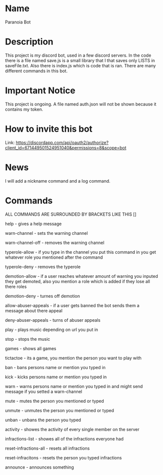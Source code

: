 # Name

Paranoia Bot

# Description

This project is my discord bot, used in a few discord servers.
In the code there is a file named save.js is a small library that I that saves only LISTS in saveFile.txt.
Also there is index.js which is code that is ran.
There are many different commands in this bot.

# Important Notice
	
This project is ongoing. A file named auth.json will not be shown because it contains my token.

# How to invite this bot
Link: https://discordapp.com/api/oauth2/authorize?client_id=671449501524951040&permissions=8&scope=bot

# News

I will add a nickname command and a log command.

# Commands
ALL COMMANDS ARE SURROUNDED BY BRACKETS LIKE THIS []

help - gives a help message

warn-channel - sets the warning channel

warn-channel-off - removes the warning channel

typerole-allow - if you type in the channel you put this command in you get whatever role you mentioned after the command

typerole-deny - removes the typerole

demotion-allow - if a user reaches whatever amount of warning you inputed they get demoted, also you mention a role which is added if they lose all there 
roles

demotion-deny - turnes off demotion

allow-abuser-appeals - if a user gets banned the bot sends them a message about there appeal

deny-abuser-appeals - turns of abuser appeals

play - plays music depending on url you put in

stop - stops the music

games - shows all games

tictactoe - its a game, you mention the person you want to play with

ban - bans persons name or mention you typed in

kick - kicks persons name or mention you typed in

warn - warns persons name or mention you typed in and might send message if you setted a warn-channel

mute - mutes the person you mentioned or typed

unmute - unmutes the person you mentioned or typed

unban - unbans the person you typed

activity - showes the activity of every single member on the server

infractions-list - showes all of the infractions everyone had

reset-infractions-all - resets all infractions

reset-infracitons - resets the person you typed infractions

announce - announces something
